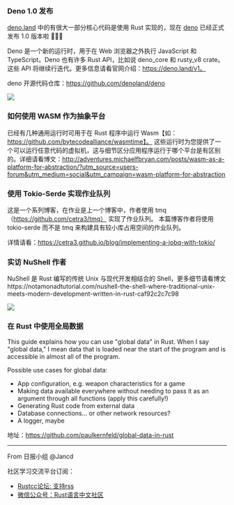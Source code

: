 ### Deno 1.0 发布

[deno.land]( https://deno.land) 中的有很大一部分核心代码是使用 Rust 实现的，现在 [deno](https://github.com/denoland/deno) 已经正式发布 1.0 版本啦 🎉🎉🎉

Deno 是一个新的运行时，用于在 Web 浏览器之外执行 JavaScript 和 TypeScript。Deno 也有许多 Rust API，比如说 deno_core 和 rusty_v8 crate。这些 API 将继续行迭代。更多信息请看官网介绍：https://deno.land/v1。

deno 开源代码仓库：https://github.com/denoland/deno

![](https://deno.land/v1_wide.jpg)

### 如何使用 WASM 作为抽象平台

已经有几种通用运行时可用于在 Rust 程序中运行 Wasm【如：https://github.com/bytecodealliance/wasmtime】。 这些运行时为您提供了一个可以运行任意代码的虚拟机，这与细节区分应用程序运行于哪个平台是有区别的。详细请看博文：http://adventures.michaelfbryan.com/posts/wasm-as-a-platform-for-abstraction/?utm_source=users-forum&utm_medium=social&utm_campaign=wasm-platform-for-abstraction

### 使用 Tokio-Serde 实现作业队列

这是一个系列博客，在作业是上一个博客中，作者使用 tmq（https://github.com/cetra3/tmq） 实现了作业队列。 本篇博客作者将使用 tokio-serde 而不是 tmq 来构建具有较小库占用空间的作业队列。

详情请看：https://cetra3.github.io/blog/implementing-a-jobq-with-tokio/

### 实访 NuShell 作者

NuShell 是 Rust 编写的传统 Unix 与现代开发相结合的 Shell，更多细节请看博文https://notamonadtutorial.com/nushell-the-shell-where-traditional-unix-meets-modern-development-written-in-rust-caf92c2c7c98

![](https://cdn.nlark.com/yuque/0/2020/png/439468/1589510149201-882fdf3b-04b0-452b-80ed-21c70509501b.png)

### 在 Rust 中使用全局数据

This guide explains how you can use "global data" in Rust. When I say "global data," I mean data that is loaded near the start of the program and is accessible in almost all of the program.

Possible use cases for global data:

- App configuration, e.g. weapon characteristics for a game
- Making data available everywhere without needing to pass it as an argument through all functions (apply this carefully!)
- Generating Rust code from external data
- Database connections... or other network resources?
- A logger, maybe

地址：https://github.com/paulkernfeld/global-data-in-rust

---

From 日报小组 @Jancd

社区学习交流平台订阅：

- [Rustcc论坛: 支持rss](https://rustcc.cn/)
- [微信公众号：Rust语言中文社区](https://rustcc.cn/article?id=ed7c9379-d681-47cb-9532-0db97d883f62)